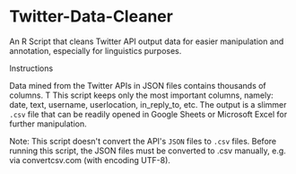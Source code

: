 # Twitter-Data-Cleaner
An R Script that cleans Twitter API output data for easier manipulation and annotation, especially for linguistics purposes.

Instructions

Data mined from the Twitter APIs in JSON files contains thousands of columns. T
This script keeps only the most important columns, namely: date, text, username, userlocation, in_reply_to, etc.
The output is a slimmer ```.csv``` file that can be readily opened in Google Sheets or Microsoft Excel for further manipulation. 

Note: This script doesn't convert the API's ```JSON``` files to ```.csv``` files. Before running this script, the JSON files must be converted to .csv manually, e.g. via convertcsv.com (with encoding UTF-8).

